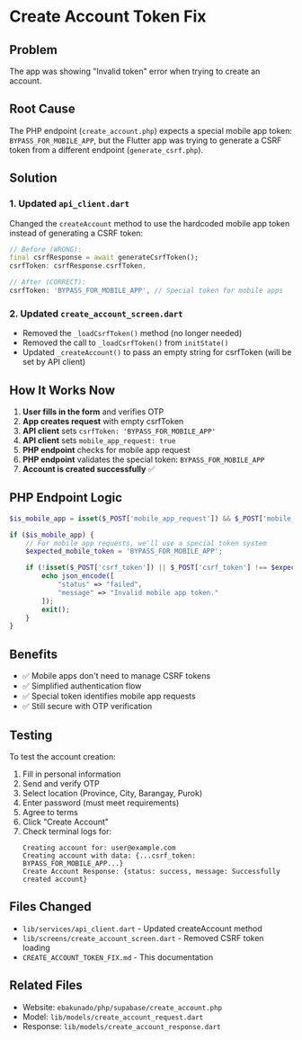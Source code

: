 # Create Account Token Fix

## Problem

The app was showing "Invalid token" error when trying to create an account.

## Root Cause

The PHP endpoint (`create_account.php`) expects a special mobile app token: `BYPASS_FOR_MOBILE_APP`, but the Flutter app was trying to generate a CSRF token from a different endpoint (`generate_csrf.php`).

## Solution

### 1. Updated `api_client.dart`

Changed the `createAccount` method to use the hardcoded mobile app token instead of generating a CSRF token:

```dart
// Before (WRONG):
final csrfResponse = await generateCsrfToken();
csrfToken: csrfResponse.csrfToken,

// After (CORRECT):
csrfToken: 'BYPASS_FOR_MOBILE_APP', // Special token for mobile apps
```

### 2. Updated `create_account_screen.dart`

- Removed the `_loadCsrfToken()` method (no longer needed)
- Removed the call to `_loadCsrfToken()` from `initState()`
- Updated `_createAccount()` to pass an empty string for csrfToken (will be set by API client)

## How It Works Now

1. **User fills in the form** and verifies OTP
2. **App creates request** with empty csrfToken
3. **API client** sets `csrfToken: 'BYPASS_FOR_MOBILE_APP'`
4. **API client** sets `mobile_app_request: true`
5. **PHP endpoint** checks for mobile app request
6. **PHP endpoint** validates the special token: `BYPASS_FOR_MOBILE_APP`
7. **Account is created successfully** ✅

## PHP Endpoint Logic

```php
$is_mobile_app = isset($_POST['mobile_app_request']) && $_POST['mobile_app_request'] === 'true';

if ($is_mobile_app) {
    // For mobile app requests, we'll use a special token system
    $expected_mobile_token = 'BYPASS_FOR_MOBILE_APP';

    if (!isset($_POST['csrf_token']) || $_POST['csrf_token'] !== $expected_mobile_token) {
        echo json_encode([
            "status" => "failed",
            "message" => "Invalid mobile app token."
        ]);
        exit();
    }
}
```

## Benefits

- ✅ Mobile apps don't need to manage CSRF tokens
- ✅ Simplified authentication flow
- ✅ Special token identifies mobile app requests
- ✅ Still secure with OTP verification

## Testing

To test the account creation:

1. Fill in personal information
2. Send and verify OTP
3. Select location (Province, City, Barangay, Purok)
4. Enter password (must meet requirements)
5. Agree to terms
6. Click "Create Account"
7. Check terminal logs for:
   ```
   Creating account for: user@example.com
   Creating account with data: {...csrf_token: BYPASS_FOR_MOBILE_APP...}
   Create Account Response: {status: success, message: Successfully created account}
   ```

## Files Changed

- `lib/services/api_client.dart` - Updated createAccount method
- `lib/screens/create_account_screen.dart` - Removed CSRF token loading
- `CREATE_ACCOUNT_TOKEN_FIX.md` - This documentation

## Related Files

- Website: `ebakunado/php/supabase/create_account.php`
- Model: `lib/models/create_account_request.dart`
- Response: `lib/models/create_account_response.dart`
